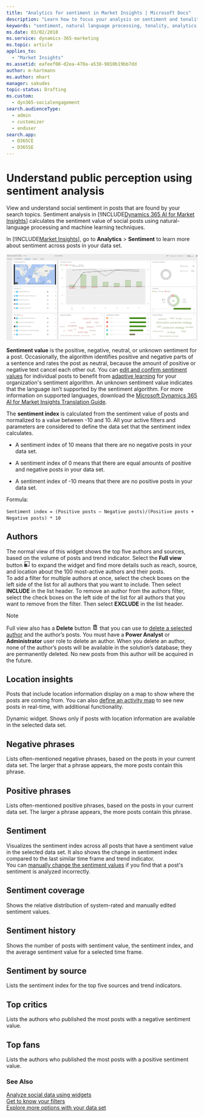 ```yaml
---
title: "Analytics for sentiment in Market Insights | Microsoft Docs"
description: "Learn how to focus your analysis on sentiment and tonality in Market Insights."
keywords: "sentiment, natural language processing, tonality, analytics, sentiment analysis"
ms.date: 03/02/2018
ms.service: dynamics-365-marketing
ms.topic: article
applies_to: 
  - "Market Insights"
ms.assetid: eafeef08-d2ea-470a-a538-9010b19bb7dd
author: m-hartmann
ms.author: mhart
manager: sakudes
topic-status: Drafting
ms.custom: 
  - dyn365-socialengagement
search.audienceType: 
  - admin
  - customizer
  - enduser
search.app: 
  - D365CE
  - D365SE
---
```


# Understand public perception using sentiment analysis

View and understand social sentiment in posts that are found by your search topics. Sentiment analysis in [!INCLUDE[Dynamics 365 AI for Market Insights](../includes/pn-market-insights-long.md)] calculates the sentiment value of social posts using natural-language processing and machine learning techniques. 

In [!INCLUDE[Market Insights](../includes/pn-market-insights-short.md)], go to **Analytics** > **Sentiment** to learn more  about sentiment across posts in your data set.  

![screenshot of the sentiment page in the analytics area of market insights](media/analytics-sentiment.png "Screenshot of the sentiment page in the Analytics area of Market Insights")

**Sentiment value** is the positive, negative, neutral, or unknown sentiment for a post. Occasionally, the algorithm identifies positive and negative parts of a sentence and rates the post as neutral, because the amount of positive or negative text cancel each other out. You can [edit and confirm sentiment values](work-with-posts.md) for individual posts to benefit from [adaptive learning](adaptive-learning.md) for your organization's sentiment algorithm. An unknown sentiment value indicates that the language isn’t supported by the sentiment algorithm. For more information on supported languages, download the [Microsoft Dynamics 365 AI for Market Insights Translation Guide](http://go.microsoft.com/fwlink/p/?LinkID=391086).

The **sentiment index** is calculated from the sentiment value of posts and normalized to a value between -10 and 10. All your active filters and parameters are considered to define the data set that the sentiment index calculates.  
  
-   A sentiment index of 10 means that there are no negative posts in your data set.  
  
-   A sentiment index of 0 means that there are equal amounts of positive and negative posts in your data set.  
  
-   A sentiment index of -10 means that there are no positive posts in your data set.  
  
Formula:  
  
`Sentiment index = (Positive posts – Negative posts)/(Positive posts + Negative posts) * 10`    

## Authors

The normal view of this widget shows the top five authors and sources, based on the volume of posts and trend indicator. Select the **Full view** button ![full view button](media/open-full-view-icon.png "Full view button") to expand the widget and find more details such as reach, source, and location about the 100 most-active authors and their posts.    
To add a filter for multiple authors at once, select the check boxes on the left side of the list for all authors that you want to include. Then select **INCLUDE** in the list header. To remove an author from the authors filter, select the check boxes on the left side of the list for all authors that you want to remove from the filter. Then select **EXCLUDE** in the list header.
> [!NOTE]
> Full view also has a **Delete** button ![delete button](media/trashbin-icon.png "Delete button") that you can use to [delete a selected author](manage-authors.md) and the author’s posts. You must have a **Power Analyst** or **Administrator** user role to delete an author.
>  When you delete an author, none of the author’s posts will be available in the solution’s database; they are permanently deleted. No new posts from this author will be acquired in the future.  

## Location insights

Posts that include location information display on a map to show where the posts are coming from. You can also [define an activity map](activity-maps.md) to see new posts in real-time, with additional functionality. 

Dynamic widget. Shows only if posts with location information are available in the selected data set.

## Negative phrases

Lists often-mentioned negative phrases, based on the posts in your current data set. The larger that a phrase appears, the more posts contain this phrase.

## Positive phrases

Lists often-mentioned positive phrases, based on the posts in your current data set. The larger a phrase appears, the more posts contain this phrase.

## Sentiment

Visualizes the sentiment index across all posts that have a sentiment value in the selected data set. It also shows the change in sentiment index compared to the last similar time frame and trend indicator.    
You can [manually change the sentiment values](analytics-sentiment.md) if you find that a post's sentiment is analyzed incorrectly. 

## Sentiment coverage

Shows the relative distribution of system-rated and manually edited sentiment values. 

## Sentiment history

Shows the number of posts with sentiment value, the sentiment index, and the average sentiment value for a selected time frame.

## Sentiment by source

Lists the sentiment index for the top five sources and trend indicators.

## Top critics

Lists the authors who published the most posts with a negative sentiment value.

## Top fans

Lists the authors who published the most posts with a positive sentiment value.
  
### See Also

[Analyze social data using widgets](analyze-social-data-using-widgets.md)   
[Get to know your filters](use-filters.md)    
[Explore more options with your data set](more-options-with-data-set.md)    
